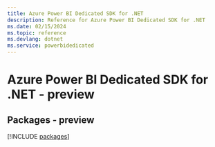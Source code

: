 ```yaml
---
title: Azure Power BI Dedicated SDK for .NET
description: Reference for Azure Power BI Dedicated SDK for .NET
ms.date: 02/15/2024
ms.topic: reference
ms.devlang: dotnet
ms.service: powerbidedicated
---
```

# Azure Power BI Dedicated SDK for .NET - preview
## Packages - preview
[!INCLUDE [packages](power-bi-dedicated-index.md)]